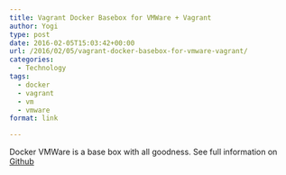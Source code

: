 ```yaml
---
title: Vagrant Docker Basebox for VMWare + Vagrant
author: Yogi
type: post
date: 2016-02-05T15:03:42+00:00
url: /2016/02/05/vagrant-docker-basebox-for-vmware-vagrant/
categories:
  - Technology
tags:
  - docker
  - vagrant
  - vm
  - vmware
format: link

---
```

Docker VMWare is a base box with all goodness. See full information on [Github][1]

 [1]: https://github.com/yogendra/docker-vmware